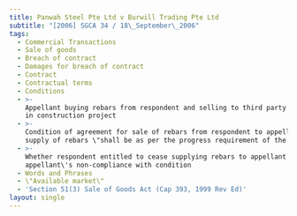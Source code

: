 ```yaml
---
title: Panwah Steel Pte Ltd v Burwill Trading Pte Ltd
subtitle: "[2006] SGCA 34 / 18\_September\_2006"
tags:
  - Commercial Transactions
  - Sale of goods
  - Breach of contract
  - Damages for breach of contract
  - Contract
  - Contractual terms
  - Conditions
  - >-
    Appellant buying rebars from respondent and selling to third party for use
    in construction project
  - >-
    Condition of agreement for sale of rebars from respondent to appellant that
    supply of rebars \"shall be as per the progress requirement of the project\"
  - >-
    Whether respondent entitled to cease supplying rebars to appellant due to
    appellant\'s non-compliance with condition
  - Words and Phrases
  - \"Available market\"
  - 'Section 51(3) Sale of Goods Act (Cap 393, 1999 Rev Ed)'
layout: single
---
```


